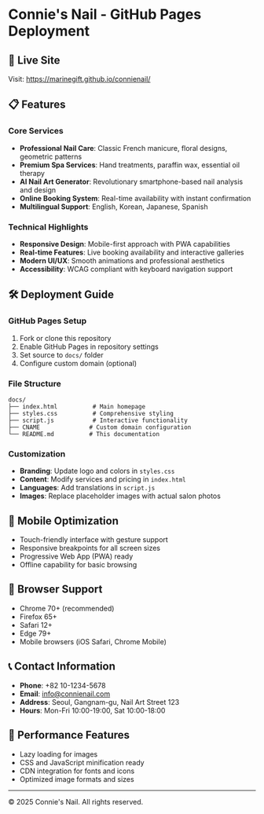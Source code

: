 # Connie's Nail - GitHub Pages Deployment

## 🚀 Live Site
Visit: https://marinegift.github.io/connienail/

## 📋 Features

### Core Services
- **Professional Nail Care**: Classic French manicure, floral designs, geometric patterns
- **Premium Spa Services**: Hand treatments, paraffin wax, essential oil therapy
- **AI Nail Art Generator**: Revolutionary smartphone-based nail analysis and design
- **Online Booking System**: Real-time availability with instant confirmation
- **Multilingual Support**: English, Korean, Japanese, Spanish

### Technical Highlights
- **Responsive Design**: Mobile-first approach with PWA capabilities
- **Real-time Features**: Live booking availability and interactive galleries
- **Modern UI/UX**: Smooth animations and professional aesthetics
- **Accessibility**: WCAG compliant with keyboard navigation support

## 🛠 Deployment Guide

### GitHub Pages Setup
1. Fork or clone this repository
2. Enable GitHub Pages in repository settings
3. Set source to `docs/` folder
4. Configure custom domain (optional)

### File Structure
```
docs/
├── index.html          # Main homepage
├── styles.css          # Comprehensive styling
├── script.js           # Interactive functionality
├── CNAME              # Custom domain configuration
└── README.md          # This documentation
```

### Customization
- **Branding**: Update logo and colors in `styles.css`
- **Content**: Modify services and pricing in `index.html`
- **Languages**: Add translations in `script.js`
- **Images**: Replace placeholder images with actual salon photos

## 📱 Mobile Optimization
- Touch-friendly interface with gesture support
- Responsive breakpoints for all screen sizes
- Progressive Web App (PWA) ready
- Offline capability for basic browsing

## 🔧 Browser Support
- Chrome 70+ (recommended)
- Firefox 65+
- Safari 12+
- Edge 79+
- Mobile browsers (iOS Safari, Chrome Mobile)

## 📞 Contact Information
- **Phone**: +82 10-1234-5678
- **Email**: info@connienail.com
- **Address**: Seoul, Gangnam-gu, Nail Art Street 123
- **Hours**: Mon-Fri 10:00-19:00, Sat 10:00-18:00

## 🚀 Performance Features
- Lazy loading for images
- CSS and JavaScript minification ready
- CDN integration for fonts and icons
- Optimized image formats and sizes

---

© 2025 Connie's Nail. All rights reserved.